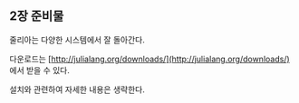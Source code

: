 ## 2장 준비물

줄리아는 다양한 시스템에서 잘 돌아간다.

다운로드는 [http://julialang.org/downloads/](http://julialang.org/downloads/) 에서 받을 수 있다.

설치와 관련하여 자세한 내용은 생략한다.

